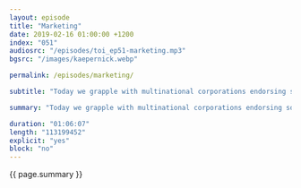 ```yaml
---
layout: episode
title: "Marketing"
date: 2019-02-16 01:00:00 +1200
index: "051"
audiosrc: "/episodes/toi_ep51-marketing.mp3"
bgsrc: "/images/kaepernick.webp"

permalink: /episodes/marketing/

subtitle: "Today we grapple with multinational corporations endorsing social justice messages as a part of their marketing. How does this empower rising social movements? How does this dilute their civil rights messages? And how might we approach this with the right balance of support and skepticism? We then chat about the gamer identity, and how that niche has become a hotbed for hate. And how we can offer different aesthetics for gaming culture that's pastel and soft and nice."

summary: "Today we grapple with multinational corporations endorsing social justice messages as a part of their marketing. How does this empower rising social movements? How does this dilute their civil rights messages? And how might we approach this with the right balance of support and skepticism? We then chat about the gamer identity, and how that niche has become a hotbed for hate. And how we can offer different aesthetics for gaming culture that's pastel and soft and nice."

duration: "01:06:07"
length: "113199452"
explicit: "yes"
block: "no" 
---
```

<section class="summary" markdown="1">

{{ page.summary }}

</section>



<section id="shownotes" class="hidden" markdown="1">


</section>
